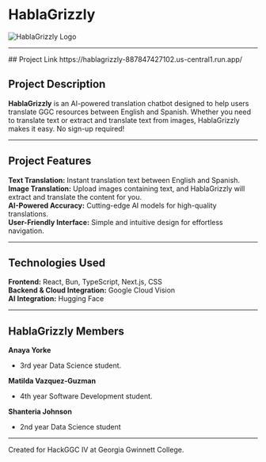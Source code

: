 # HablaGrizzly
![HablaGrizzly Logo](./path/to/your/image.png)

<hr>
## Project Link
https://hablagrizzly-887847427102.us-central1.run.app/

## Project Description
**HablaGrizzly** is an AI-powered translation chatbot designed to help users translate GGC resources between English and Spanish. Whether you need to translate text or extract and translate text from images, HablaGrizzly makes it easy. No sign-up required!

<hr>

## Project Features
**Text Translation:** Instant translation text between English and Spanish. <br>
**Image Translation:** Upload images containing text, and HablaGrizzly will extract and translate the content for you. <br>
**AI-Powered Accuracy:** Cutting-edge AI models for high-quality translations. <br>
**User-Friendly Interface:** Simple and intuitive design for effortless navigation. <br>

<hr>

## Technologies Used
**Frontend:** React, Bun, TypeScript, Next.js, CSS<br>
**Backend & Cloud Integration:** Google Cloud Vision <br>
**AI Integration:** Hugging Face <br>

<hr>

## HablaGrizzly Members
**Anaya Yorke**
- 3rd year Data Science student. <br>

**Matilda Vazquez-Guzman**
- 4th year Software Development student. <br>

**Shanteria Johnson**
- 2nd year Data Science student <br>

<hr>

Created for HackGGC IV at Georgia Gwinnett College.